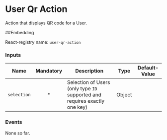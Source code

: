 # User Qr Action

Action that displays QR code for a User.

##Embedding

React-registry name: `user-qr-action`

### Inputs

| Name                            | Mandatory   | Description                                                                                                                                                                                               | Type     | Default-Value              |
|-------------------------------- | :---------: | ----------------------------------------------------------------------------------------------------------------------------------------------------------------------------------------------------------| -------- | ---------------------------|
| `selection`                     | *           | Selection of Users (only type `ID` supported and requires exactly one key)                                                                                                                                | Object   |                            |


### Events

None so far.
